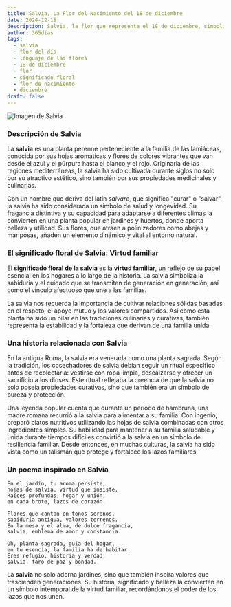 ```yaml
---
title: Salvia, La Flor del Nacimiento del 18 de diciembre
date: 2024-12-18
description: Salvia, la flor que representa el 18 de diciembre, simboliza Virtud familiar. Descubre su fascinante historia, significado en el lenguaje de las flores y una poesía que celebra su belleza.
author: 365días
tags:
  - salvia
  - flor del día
  - lenguaje de las flores
  - 18 de diciembre
  - flor
  - significado floral
  - flor de nacimiento
  - diciembre
draft: false
---
```



![Imagen de Salvia](https://cdn.pixabay.com/photo/2019/05/17/13/00/sage-4209656_1280.jpg#center)


### Descripción de Salvia

La **salvia** es una planta perenne perteneciente a la familia de las lamiáceas, conocida por sus hojas aromáticas y flores de colores vibrantes que van desde el azul y el púrpura hasta el blanco y el rojo. Originaria de las regiones mediterráneas, la salvia ha sido cultivada durante siglos no solo por su atractivo estético, sino también por sus propiedades medicinales y culinarias.

Con un nombre que deriva del latín _salvare_, que significa "curar" o "salvar", la salvia ha sido considerada un símbolo de salud y longevidad. Su fragancia distintiva y su capacidad para adaptarse a diferentes climas la convierten en una planta popular en jardines y huertos, donde aporta belleza y utilidad. Sus flores, que atraen a polinizadores como abejas y mariposas, añaden un elemento dinámico y vital al entorno natural.

### El significado floral de Salvia: Virtud familiar

El **significado floral de la salvia** es la **virtud familiar**, un reflejo de su papel esencial en los hogares a lo largo de la historia. La salvia simboliza la sabiduría y el cuidado que se transmiten de generación en generación, así como el vínculo afectuoso que une a las familias.

La salvia nos recuerda la importancia de cultivar relaciones sólidas basadas en el respeto, el apoyo mutuo y los valores compartidos. Así como esta planta ha sido un pilar en las tradiciones culinarias y curativas, también representa la estabilidad y la fortaleza que derivan de una familia unida.

### Una historia relacionada con Salvia

En la antigua Roma, la salvia era venerada como una planta sagrada. Según la tradición, los cosechadores de salvia debían seguir un ritual específico antes de recolectarla: vestirse con ropa limpia, descalzarse y ofrecer un sacrificio a los dioses. Este ritual reflejaba la creencia de que la salvia no solo poseía propiedades curativas, sino que también era un símbolo de pureza y protección.

Una leyenda popular cuenta que durante un período de hambruna, una madre romana recurrió a la salvia para alimentar a su familia. Con ingenio, preparó platos nutritivos utilizando las hojas de salvia combinadas con otros ingredientes simples. Su habilidad para mantener a su familia saludable y unida durante tiempos difíciles convirtió a la salvia en un símbolo de resiliencia familiar. Desde entonces, en muchas culturas, la salvia ha sido vista como un talismán que protege y fortalece los lazos familiares.

### Un poema inspirado en Salvia

```
En el jardín, tu aroma persiste,  
hojas de salvia, virtud que insiste.  
Raíces profundas, hogar y unión,  
en cada brote, lazos de corazón.

Flores que cantan en tonos serenos,  
sabiduría antigua, valores terrenos.  
En la mesa y el alma, de dulce fragancia,  
salvia, emblema de amor y constancia.

Oh, planta sagrada, guía del hogar,  
en tu esencia, la familia ha de habitar.  
Eres refugio, historia y verdad,  
salvia, faro de paz y bondad.
```

La **salvia** no solo adorna jardines, sino que también inspira valores que trascienden generaciones. Su historia, significado y belleza la convierten en un símbolo intemporal de la virtud familiar, recordándonos el poder de los lazos que nos unen.
